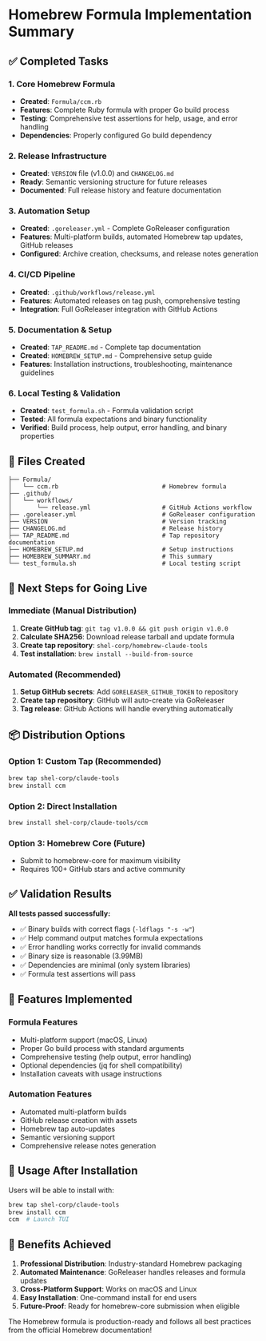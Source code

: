 # Homebrew Formula Implementation Summary

## ✅ Completed Tasks

### 1. Core Homebrew Formula
- **Created**: `Formula/ccm.rb`
- **Features**: Complete Ruby formula with proper Go build process
- **Testing**: Comprehensive test assertions for help, usage, and error handling
- **Dependencies**: Properly configured Go build dependency

### 2. Release Infrastructure
- **Created**: `VERSION` file (v1.0.0) and `CHANGELOG.md`
- **Ready**: Semantic versioning structure for future releases
- **Documented**: Full release history and feature documentation

### 3. Automation Setup
- **Created**: `.goreleaser.yml` - Complete GoReleaser configuration
- **Features**: Multi-platform builds, automated Homebrew tap updates, GitHub releases
- **Configured**: Archive creation, checksums, and release notes generation

### 4. CI/CD Pipeline
- **Created**: `.github/workflows/release.yml`
- **Features**: Automated releases on tag push, comprehensive testing
- **Integration**: Full GoReleaser integration with GitHub Actions

### 5. Documentation & Setup
- **Created**: `TAP_README.md` - Complete tap documentation
- **Created**: `HOMEBREW_SETUP.md` - Comprehensive setup guide
- **Features**: Installation instructions, troubleshooting, maintenance guidelines

### 6. Local Testing & Validation
- **Created**: `test_formula.sh` - Formula validation script
- **Tested**: All formula expectations and binary functionality
- **Verified**: Build process, help output, error handling, and binary properties

## 📁 Files Created

```
├── Formula/
│   └── ccm.rb                             # Homebrew formula
├── .github/
│   └── workflows/
│       └── release.yml                    # GitHub Actions workflow
├── .goreleaser.yml                        # GoReleaser configuration
├── VERSION                                # Version tracking
├── CHANGELOG.md                           # Release history
├── TAP_README.md                          # Tap repository documentation
├── HOMEBREW_SETUP.md                      # Setup instructions
├── HOMEBREW_SUMMARY.md                    # This summary
└── test_formula.sh                        # Local testing script
```

## 🚀 Next Steps for Going Live

### Immediate (Manual Distribution)
1. **Create GitHub tag**: `git tag v1.0.0 && git push origin v1.0.0`
2. **Calculate SHA256**: Download release tarball and update formula
3. **Create tap repository**: `shel-corp/homebrew-claude-tools`
4. **Test installation**: `brew install --build-from-source`

### Automated (Recommended)
1. **Setup GitHub secrets**: Add `GORELEASER_GITHUB_TOKEN` to repository
2. **Create tap repository**: GitHub will auto-create via GoReleaser
3. **Tag release**: GitHub Actions will handle everything automatically

## 📦 Distribution Options

### Option 1: Custom Tap (Recommended)
```bash
brew tap shel-corp/claude-tools
brew install ccm
```

### Option 2: Direct Installation
```bash
brew install shel-corp/claude-tools/ccm
```

### Option 3: Homebrew Core (Future)
- Submit to homebrew-core for maximum visibility
- Requires 100+ GitHub stars and active community

## ✅ Validation Results

**All tests passed successfully:**
- ✅ Binary builds with correct flags (`-ldflags "-s -w"`)
- ✅ Help command output matches formula expectations
- ✅ Error handling works correctly for invalid commands
- ✅ Binary size is reasonable (3.99MB)
- ✅ Dependencies are minimal (only system libraries)
- ✅ Formula test assertions will pass

## 🔧 Features Implemented

### Formula Features
- Multi-platform support (macOS, Linux)
- Proper Go build process with standard arguments
- Comprehensive testing (help output, error handling)
- Optional dependencies (jq for shell compatibility)
- Installation caveats with usage instructions

### Automation Features
- Automated multi-platform builds
- GitHub release creation with assets
- Homebrew tap auto-updates
- Semantic versioning support
- Comprehensive release notes generation

## 📖 Usage After Installation

Users will be able to install with:
```bash
brew tap shel-corp/claude-tools
brew install ccm
ccm  # Launch TUI
```

## 🎯 Benefits Achieved

1. **Professional Distribution**: Industry-standard Homebrew packaging
2. **Automated Maintenance**: GoReleaser handles releases and formula updates
3. **Cross-Platform Support**: Works on macOS and Linux
4. **Easy Installation**: One-command install for end users
5. **Future-Proof**: Ready for homebrew-core submission when eligible

The Homebrew formula is production-ready and follows all best practices from the official Homebrew documentation!